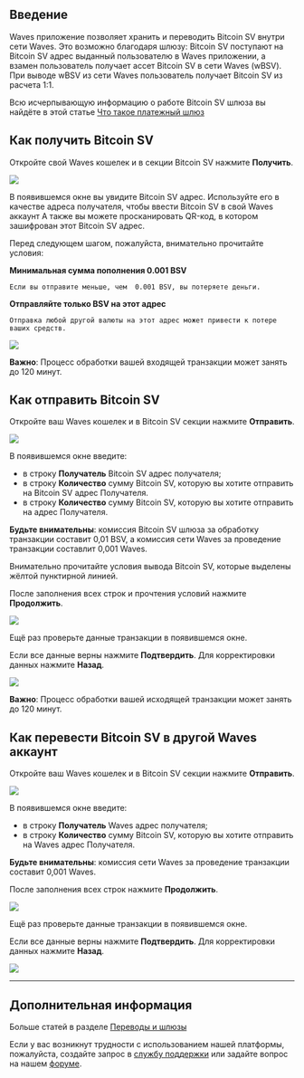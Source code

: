 ## Введение

Waves приложение позволяет хранить и переводить Bitcoin SV внутри сети Waves. Это возможно благодаря шлюзу:
Bitcoin SV поступают на Bitcoin SV адрес выданный пользователю в Waves приложении, а взамен пользователь получает ассет Bitcoin SV в сети Waves (wBSV). При выводе wBSV из сети Waves пользователь получает Bitcoin SV из расчета 1:1.

Всю исчерпывающую информацию о работе Bitcoin SV шлюза вы найдёте в этой статье [Что такое платежный шлюз](/waves-client/frequently-asked-questions-faq/transfers-and-gateways/payment-gateway.md)

## Как получить Bitcoin SV

Откройте свой Waves кошелек и в секции Bitcoin SV нажмите **Получить**.

![](/_assets/bsv_transfers_01.png)

В появившемся окне вы увидите Bitcoin SV адрес.
Используйте его в качестве адреса получателя, чтобы ввести Bitcoin SV в свой Waves аккаунт
А также вы можете просканировать QR-код, в котором зашифрован этот Bitcoin SV адрес.

Перед следующем шагом, пожалуйста, внимательно прочитайте условия:

**Минимальная сумма пополнения 0.001 BSV**
```
Если вы отправите меньше, чем  0.001 BSV, вы потеряете деньги.
```
**Отправляйте только BSV на этот адрес**
```
Отправка любой другой валюты на этот адрес может привести к потере ваших средств.
```

![](/_assets/bsv_transfers_02.png)

**Важно**: Процесс обработки вашей входящей транзакции может занять до 120 минут.

## Как отправить Bitcoin SV

Откройте ваш Waves кошелек и в Bitcoin SV секции нажмите **Отправить**.

![](/_assets/bsv_transfers_03.png)

В появившемся окне введите:

* в строку **Получатель** Bitcoin SV адрес получателя;
* в строку **Количество** сумму Bitcoin SV, которую вы хотите отправить на Bitcoin SV адрес Получателя.
* в строку **Количество** сумму Bitcoin SV, которую вы хотите отправить на адрес Получателя.

**Будьте внимательны**: комиссия Bitcoin SV шлюза за обработку транзакции составит 0,01 BSV, а комиссия сети Waves за проведение транзакции составлит 0,001 Waves.

Внимательно прочитайте условия вывода Bitcoin SV, которые выделены жёлтой пунктирной линией.

После заполнения всех строк и прочтения условий нажмите **Продолжить**.

![](/_assets/bsv_transfers_04.png)

Ещё раз проверьте данные транзакции в появившемся окне.

Если все данные верны нажмите **Подтвердить**. Для корректировки данных нажмите **Назад**.

![](/_assets/bsv_transfers_05.png)

**Важно**: Процесс обработки вашей исходящей транзакции может занять до 120 минут.

## Как перевести Bitcoin SV в другой Waves аккаунт

Откройте ваш Waves кошелек и в Bitcoin SV секции нажмите **Отправить**.

![](/_assets/bsv_transfers_06.png)

В появившемся окне введите:

* в строку **Получатель** Waves адрес получателя;
* в строку **Количество** сумму Bitcoin SV, которую вы хотите отправить на Waves адрес Получателя.

**Будьте внимательны**: комиссия сети Waves за проведение транзакции составит 0,001 Waves.

После заполнения всех строк нажмите **Продолжить**.

![](/_assets/bsv_transfers_07.png)

Ещё раз проверьте данные транзакции в появившемся окне.

Если все данные верны нажмите **Подтвердить**. Для корректировки данных нажмите **Назад**.

![](/_assets/bsv_transfers_08.png)

___

## Дополнительная информация

Больше статей в разделе [Переводы и шлюзы](/waves-client/wallet-management.md)

Если у вас возникнут трудности с использованием нашей платформы, пожалуйста, создайте запрос в [службу поддержки](https://support.wavesplatform.com/) или задайте вопрос на нашем [форуме](https://forum.wavesplatform.com/).
